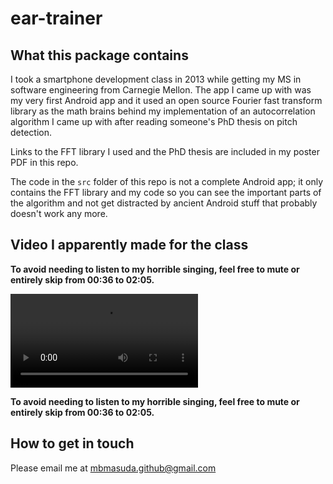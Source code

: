 # ear-trainer


## What this package contains

I took a smartphone development class in 2013 while getting my MS in software
engineering from Carnegie Mellon. The app I came up with was my very first
Android app and it used an open source Fourier fast transform library as the
math brains behind my implementation of an autocorrelation algorithm I came
up with after reading someone's PhD thesis on pitch detection.

Links to the FFT library I used and the PhD thesis are included in my poster PDF
in this repo.

The code in the `src` folder of this repo is not a complete Android app; it
only contains the FFT library and my code so you can see the important parts
of the algorithm and not get distracted by ancient Android stuff that probably
doesn't work any more.


## Video I apparently made for the class

**To avoid needing to listen to my horrible singing, feel free to mute or entirely
skip from 00:36 to 02:05.**

<video controls src="./EarTrainer.mp4">
  This browser does not support embedded videos; the video can be downloaded
  from <a href="./EarTrainer.mp4">here</a>.
</video>

**To avoid needing to listen to my horrible singing, feel free to mute or entirely
skip from 00:36 to 02:05.**


## How to get in touch

Please email me at <mbmasuda.github@gmail.com>
